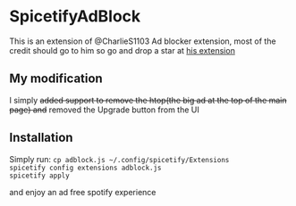 # SpicetifyAdBlock
This is an extension of @CharlieS1103 Ad blocker extension,
most of the credit should go to him so go and drop a star at
[his extension](https://github.com/CharlieS1103/spicetify-extensions)

## My modification
I simply ~~added support to remove the htop(the big ad at the top of the main page)
and~~ removed the Upgrade button from the UI

## Installation
Simply run:
`cp adblock.js ~/.config/spicetify/Extensions`  
`spicetify config extensions adblock.js`  
`spicetify apply`

and enjoy an ad free spotify experience
